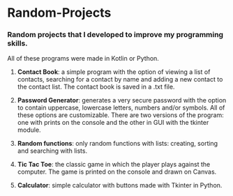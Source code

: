 # Random-Projects
### Random projects that I developed to improve my programming skills.
All of these programs were made in Kotlin or Python.

1. **Contact Book**: a simple program with the option of viewing a list of contacts, searching for a contact by name and adding a new contact to the contact list. The contact book is saved in a .txt file.

2. **Password Generator**: generates a very secure password with the option to contain uppercase, lowercase letters, numbers and/or symbols. All of these options are customizable.
There are two versions of the program: one with prints on the console and the other in GUI with the tkinter module.

3. **Random functions**: only random functions with lists: creating, sorting and searching with lists.

4. **Tic Tac Toe**: the classic game in which the player plays against the computer. The game is printed on the console and drawn on Canvas.

5.  **Calculator**: simple calculator with buttons made with Tkinter in Python.
